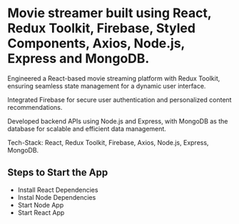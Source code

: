 # Movie streamer built using React, Redux Toolkit, Firebase, Styled Components, Axios, Node.js, Express and MongoDB.

Engineered a React-based movie streaming platform with Redux Toolkit, ensuring seamless state management for a dynamic user interface.

Integrated Firebase for secure user authentication and personalized content recommendations.

Developed backend APIs using Node.js and Express, with MongoDB as the database for scalable and efficient data management.

Tech-Stack: React, Redux Toolkit, Firebase, Axios, Node.js, Express, MongoDB.


## Steps to Start the App

+ Install React Dependencies
+ Instal Node Dependencies
+ Start Node App
+ Start React App


